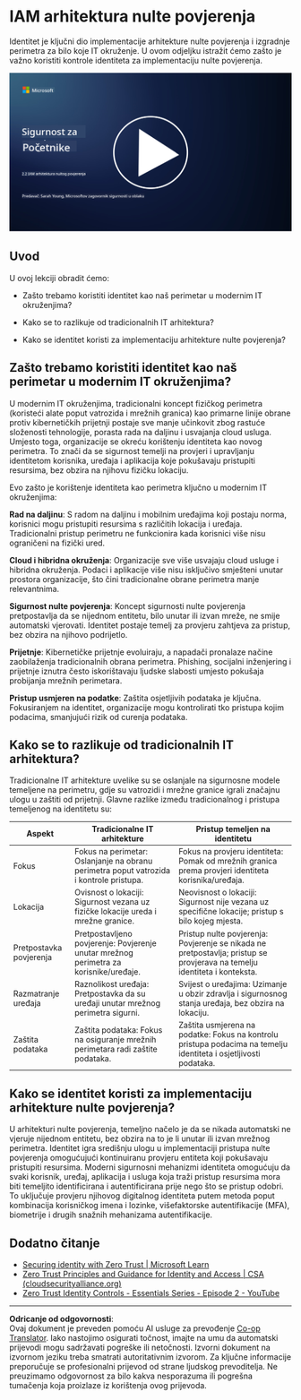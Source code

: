 <!--
CO_OP_TRANSLATOR_METADATA:
{
  "original_hash": "4774a978af123f72ebb872199c4c4d4f",
  "translation_date": "2025-09-03T20:27:20+00:00",
  "source_file": "2.2 IAM zero trust architecture.md",
  "language_code": "hr"
}
-->
# IAM arhitektura nulte povjerenja

Identitet je ključni dio implementacije arhitekture nulte povjerenja i izgradnje perimetra za bilo koje IT okruženje. U ovom odjeljku istražit ćemo zašto je važno koristiti kontrole identiteta za implementaciju nulte povjerenja.

[![Pogledajte video](../../translated_images/2-2_placeholder.9ba44fe6f92cd8d7bc51d8447bd20954cc74d8f2a5405402a78e6a42edcbf819.hr.png)](https://learn-video.azurefd.net/vod/player?id=69fb20f6-0f81-4660-b6cd-dcd75d34bd98)

## Uvod

U ovoj lekciji obradit ćemo:

 - Zašto trebamo koristiti identitet kao naš perimetar u modernim IT okruženjima?
   
 - Kako se to razlikuje od tradicionalnih IT arhitektura?

 - Kako se identitet koristi za implementaciju arhitekture nulte povjerenja?

## Zašto trebamo koristiti identitet kao naš perimetar u modernim IT okruženjima?

U modernim IT okruženjima, tradicionalni koncept fizičkog perimetra (koristeći alate poput vatrozida i mrežnih granica) kao primarne linije obrane protiv kibernetičkih prijetnji postaje sve manje učinkovit zbog rastuće složenosti tehnologije, porasta rada na daljinu i usvajanja cloud usluga. Umjesto toga, organizacije se okreću korištenju identiteta kao novog perimetra. To znači da se sigurnost temelji na provjeri i upravljanju identitetom korisnika, uređaja i aplikacija koje pokušavaju pristupiti resursima, bez obzira na njihovu fizičku lokaciju.

Evo zašto je korištenje identiteta kao perimetra ključno u modernim IT okruženjima:

**Rad na daljinu**: S radom na daljinu i mobilnim uređajima koji postaju norma, korisnici mogu pristupiti resursima s različitih lokacija i uređaja. Tradicionalni pristup perimetru ne funkcionira kada korisnici više nisu ograničeni na fizički ured.

**Cloud i hibridna okruženja**: Organizacije sve više usvajaju cloud usluge i hibridna okruženja. Podaci i aplikacije više nisu isključivo smješteni unutar prostora organizacije, što čini tradicionalne obrane perimetra manje relevantnima.

**Sigurnost nulte povjerenja**: Koncept sigurnosti nulte povjerenja pretpostavlja da se nijednom entitetu, bilo unutar ili izvan mreže, ne smije automatski vjerovati. Identitet postaje temelj za provjeru zahtjeva za pristup, bez obzira na njihovo podrijetlo.

**Prijetnje**: Kibernetičke prijetnje evoluiraju, a napadači pronalaze načine zaobilaženja tradicionalnih obrana perimetra. Phishing, socijalni inženjering i prijetnje iznutra često iskorištavaju ljudske slabosti umjesto pokušaja probijanja mrežnih perimetara.

**Pristup usmjeren na podatke**: Zaštita osjetljivih podataka je ključna. Fokusiranjem na identitet, organizacije mogu kontrolirati tko pristupa kojim podacima, smanjujući rizik od curenja podataka.

## Kako se to razlikuje od tradicionalnih IT arhitektura?

Tradicionalne IT arhitekture uvelike su se oslanjale na sigurnosne modele temeljene na perimetru, gdje su vatrozidi i mrežne granice igrali značajnu ulogu u zaštiti od prijetnji. Glavne razlike između tradicionalnog i pristupa temeljenog na identitetu su:

|      Aspekt                 |      Tradicionalne IT arhitekture                                                                |      Pristup temeljen na identitetu                                                                         |
|-----------------------------|--------------------------------------------------------------------------------------------------|------------------------------------------------------------------------------------------------------------|
|     Fokus                   |     Fokus na perimetar: Oslanjanje na obranu perimetra poput vatrozida i   kontrole pristupa.    |     Fokus na provjeru identiteta: Pomak od mrežnih granica prema provjeri   identiteta korisnika/uređaja.  |
|     Lokacija                |     Ovisnost o lokaciji: Sigurnost vezana uz fizičke lokacije ureda i   mrežne granice.          |     Neovisnost o lokaciji: Sigurnost nije vezana uz specifične lokacije;   pristup s bilo kojeg mjesta.    |
|     Pretpostavka povjerenja |     Pretpostavljeno povjerenje: Povjerenje unutar mrežnog perimetra za   korisnike/uređaje.      |     Pristup nulte povjerenja: Povjerenje se nikada ne pretpostavlja;   pristup se provjerava na temelju identiteta i konteksta. |
|     Razmatranje uređaja     |     Raznolikost uređaja: Pretpostavka da su uređaji unutar mrežnog   perimetra sigurni.          |     Svijest o uređajima: Uzimanje u obzir zdravlja i sigurnosnog stanja   uređaja, bez obzira na lokaciju. |
|     Zaštita podataka        |     Zaštita podataka: Fokus na osiguranje mrežnih perimetara radi   zaštite podataka.            |     Zaštita usmjerena na podatke: Fokus na kontrolu pristupa podacima na   temelju identiteta i osjetljivosti podataka. |

## Kako se identitet koristi za implementaciju arhitekture nulte povjerenja?

U arhitekturi nulte povjerenja, temeljno načelo je da se nikada automatski ne vjeruje nijednom entitetu, bez obzira na to je li unutar ili izvan mrežnog perimetra. Identitet igra središnju ulogu u implementaciji pristupa nulte povjerenja omogućujući kontinuiranu provjeru entiteta koji pokušavaju pristupiti resursima. Moderni sigurnosni mehanizmi identiteta omogućuju da svaki korisnik, uređaj, aplikacija i usluga koja traži pristup resursima mora biti temeljito identificirana i autentificirana prije nego što se pristup odobri. To uključuje provjeru njihovog digitalnog identiteta putem metoda poput kombinacija korisničkog imena i lozinke, višefaktorske autentifikacije (MFA), biometrije i drugih snažnih mehanizama autentifikacije.

## Dodatno čitanje

- [Securing identity with Zero Trust | Microsoft Learn](https://learn.microsoft.com/security/zero-trust/deploy/identity?WT.mc_id=academic-96948-sayoung)
- [Zero Trust Principles and Guidance for Identity and Access | CSA (cloudsecurityalliance.org)](https://cloudsecurityalliance.org/artifacts/zero-trust-principles-and-guidance-for-iam/)
- [Zero Trust Identity Controls - Essentials Series - Episode 2 - YouTube](https://www.youtube.com/watch?v=fQZQznIKcGM&list=PLXtHYVsvn_b_gtX1-NB62wNervQx1Fhp4&index=13)

---

**Odricanje od odgovornosti**:  
Ovaj dokument je preveden pomoću AI usluge za prevođenje [Co-op Translator](https://github.com/Azure/co-op-translator). Iako nastojimo osigurati točnost, imajte na umu da automatski prijevodi mogu sadržavati pogreške ili netočnosti. Izvorni dokument na izvornom jeziku treba smatrati autoritativnim izvorom. Za ključne informacije preporučuje se profesionalni prijevod od strane ljudskog prevoditelja. Ne preuzimamo odgovornost za bilo kakva nesporazuma ili pogrešna tumačenja koja proizlaze iz korištenja ovog prijevoda.